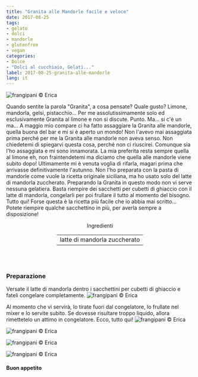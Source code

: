 ```yaml
---
title: "Granita alle Mandorle facile e veloce"
date: 2017-08-25
tags:
- gelato
- dolci
- mandorle
- glutenfree
- vegan
categories:
- Dolce
- "Dolci al cucchiaio, Gelati..."
label: 2017-08-25-granita-alle-mandorle
lang: it 
---
```

![](header.jpg "frangipani © Erica")

Quando sentite la parola "Granita", a cosa pensate? Quale gusto? Limone, mandorla, gelsi, pistacchio... Per me assolutissimamente solo ed esclusivamente Granita al limone e non si discute. Punto. Ma... si c'è un ma... A maggio mio compare ci ha fatto assaggiare la Granita alle mandorle, quella buona del bar e mi si è aperto un mondo! Non l'avevo mai assaggiata prima perché per me la Granita alle mandorle non aveva senso. Non chiedetemi di spiegarvi questa cosa, perché non ci riuscirei. Comunque sia l'ho assaggiata e mi sono innamorata. La mia preferita resta sempre quella al limone eh, non fraintendetemi ma diciamo che quella alle mandorle viene subito dopo! Ultimamente mi è venuta voglia di rifarla, magari prima che arrivasse definitivamente l'autunno. Non l'ho preparata con la pasta di mandorle come vuole la ricetta originale siciliana, ma ho usato solo del latte di mandorla zuccherato. Preparando la Granita in questo modo non vi serve nessuna gelatiera. Basta riempire dei sacchetti per cubetti di ghiaccio con il latte di mandorla, congelarli per poi frullare il tutto al momento del bisogno. Tutto qui! Forse questa è la ricetta più facile che io abbia mai scritto... Potete riempire qualche sacchettino in più, per averla sempre a disposizione!

<div id="wrapper" style="text-align: center">
  <div id="yourdiv" style="display: inline-block;">
    <div class="ingredients">
      <div class="ingredients-title">Ingredienti</div>
      <table>
        <tbody>
          </tr>
          <tr>
            <td>latte di mandorla zuccherato</td>
          </tr>
        </tbody>
      </table>
      <br></br>
    </div>
  </div>
</div>


<h3>
  <font color="grey">
    <i class="fa fa-cogs"></i>
  </font> Preparazione
</h3>

Versate il latte di mandorla dentro i sacchettini per cubetti di ghiaccio e fateli congelare completamente. 
![](ghiaccio.jpg "frangipani © Erica")

Al momento che vi servirà, lo tirate fuori dal congelatore, lo frullate nel mixer e lo servite subito. Se dovesse risultare troppo liquido, allora rimettetelo un attimo in congelatore. Ecco, tutto qui!
![](risultato1.jpg "frangipani © Erica")

![](risultato2.jpg "frangipani © Erica")

![](risultato3.jpg "frangipani © Erica")

![](risultato4.jpg "frangipani © Erica")

<h4>Buon appetito
  <font color="red">
    <i class="fa fa-smile-o"></i>
  </font>
</h4>